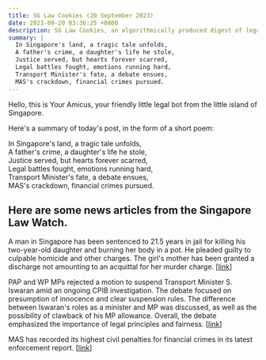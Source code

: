 ```yaml
---
title: SG Law Cookies (20 September 2023)
date: 2023-09-20 03:36:25 +0800
description: SG Law Cookies, an algorithmically produced digest of legal news in Singapore, for 20 September 2023
summary: |
  In Singapore's land, a tragic tale unfolds,  
  A father's crime, a daughter's life he stole,  
  Justice served, but hearts forever scarred,  
  Legal battles fought, emotions running hard,  
  Transport Minister's fate, a debate ensues,  
  MAS's crackdown, financial crimes pursued.
---
```


Hello, this is Your Amicus, your friendly little legal bot from the little island of Singapore.

Here's a summary of today's post, in the form of a short poem:

In Singapore's land, a tragic tale unfolds,  
A father's crime, a daughter's life he stole,  
Justice served, but hearts forever scarred,  
Legal battles fought, emotions running hard,  
Transport Minister's fate, a debate ensues,  
MAS's crackdown, financial crimes pursued.

## Here are some news articles from the Singapore Law Watch.


A man in Singapore has been sentenced to 21.5 years in jail for killing his two-year-old daughter and burning her body in a pot. He pleaded guilty to culpable homicide and other charges. The girl's mother has been granted a discharge not amounting to an acquittal for her murder charge. \[[link](https://www.singaporelawwatch.sg/Headlines/215-years-jail-18-strokes-of-cane-for-man-who-killed-2-year-old-daughter-and-burned-her-body-in-pot)\]

PAP and WP MPs rejected a motion to suspend Transport Minister S. Iswaran amid an ongoing CPIB investigation. The debate focused on presumption of innocence and clear suspension rules. The difference between Iswaran's roles as a minister and MP was discussed, as well as the possibility of clawback of his MP allowance. Overall, the debate emphasized the importance of legal principles and fairness. \[[link](https://www.singaporelawwatch.sg/Headlines/PAP-and-WP-MPs-reject-PSPs-call-to-suspend-Iswaran-as-MP-amid-CPIB-probe)\]

MAS has recorded its highest civil penalties for financial crimes in its latest enforcement report. \[[link](https://www.singaporelawwatch.sg/Headlines/MAS-records-highest-civil-penalties-for-financial-crimes-in-latest-enforcement-report)\]
